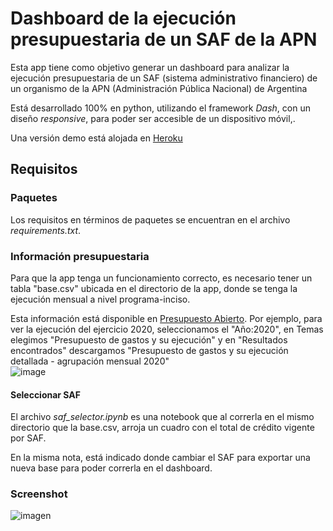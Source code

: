 # Dashboard de la ejecución presupuestaria de un SAF de la APN

Esta app tiene como objetivo generar un dashboard para analizar la ejecución presupuestaria de un SAF (sistema administrativo financiero) de un organismo de la APN (Administración Pública Nacional) de Argentina

Está desarrollado 100% en python, utilizando el framework _Dash_, con un diseño _responsive_, para poder ser accesible de un dispositivo móvil,. 

Una versión demo está alojada en [Heroku](https://monitor-ejecucion.herokuapp.com/)

## Requisitos

### Paquetes
Los requisitos en términos de paquetes se encuentran en el archivo _requirements.txt_.

### Información presupuestaria
Para que la app tenga un funcionamiento correcto, es necesario tener un tabla "base.csv" ubicada en el directorio de la app, donde se tenga la ejecución mensual a nivel programa-inciso.

Esta información está disponible en [Presupuesto Abierto](https://www.presupuestoabierto.gob.ar/sici/datos-abiertos#). Por ejemplo, para ver la ejecución del ejercicio 2020, seleccionamos el "Año:2020", en Temas elegimos "Presupuesto de gastos y su ejecución" y en "Resultados encontrados" descargamos "Presupuesto de gastos y su ejecución detallada - agrupación mensual 2020"  
![image](https://user-images.githubusercontent.com/660448/109428493-165ba880-79d6-11eb-8a6e-7a4bb7358eda.png)

#### Seleccionar SAF

El archivo _saf_selector.ipynb_ es una notebook que al correrla en el mismo directorio que la base.csv, arroja un cuadro con el total de crédito vigente por SAF.

En la misma nota, está indicado donde cambiar el SAF para exportar una nueva base para poder correrla en el dashboard.

### Screenshot

![imagen](https://user-images.githubusercontent.com/660448/121439503-6e526580-c95c-11eb-92c6-339e983f42d0.png)
